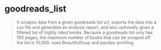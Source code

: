# goodreads_list
>It scrapes data from a given goodreads list url, exports the data into a csv file and generates an analysis report, and also optionally gives a filtered list of highly rated books.
>Because a goodreads list only has 100 pages, the maximum number of books that can be scraped off the list is 10,000.
>uses BeautifulSoup and pandas-profiling
